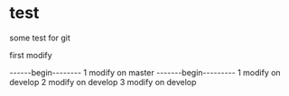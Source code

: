 test
====

some test for git

first modify


------begin--------
1 modify on master
-------begin---------
1 modify on develop
2 modify on develop
3 modify on develop
